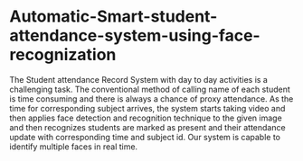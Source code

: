 # Automatic-Smart-student-attendance-system-using-face-recognization
The Student attendance Record System with day to day activities is a challenging task. The conventional method of calling name of each student is time consuming and there is always a chance of proxy attendance. As the time for corresponding subject arrives, the system starts taking video and then applies face detection and recognition technique to the given image and then recognizes students are marked as present and their attendance update with corresponding time and subject id. Our system is capable to identify multiple faces in real time.   
